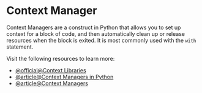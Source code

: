 # Context Manager

Context Managers are a construct in Python that allows you to set up context for a block of code, and then automatically clean up or release resources when the block is exited. It is most commonly used with the `with` statement.

Visit the following resources to learn more:

- [@official@Context Libraries](https://docs.python.org/3/library/contextlib.html)
- [@article@Context Managers in Python](https://www.freecodecamp.org/news/context-managers-in-python/)
- [@article@Context Managers](https://book.pythontips.com/en/latest/context_managers.html)
